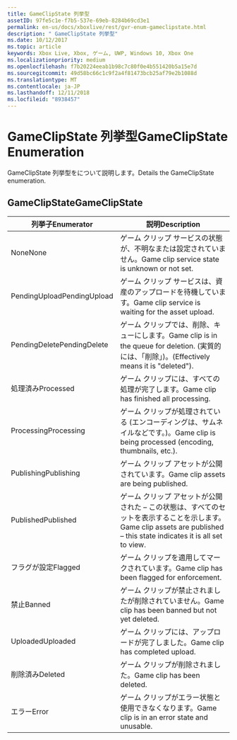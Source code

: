 ```yaml
---
title: GameClipState 列挙型
assetID: 97fe5c1e-f7b5-537e-69eb-8284b69cd3e1
permalink: en-us/docs/xboxlive/rest/gvr-enum-gameclipstate.html
description: " GameClipState 列挙型"
ms.date: 10/12/2017
ms.topic: article
keywords: Xbox Live, Xbox, ゲーム, UWP, Windows 10, Xbox One
ms.localizationpriority: medium
ms.openlocfilehash: f7b20224eeab1b98c7c80f0e4b551420b5a15e7d
ms.sourcegitcommit: 49d58bc66c1c9f2a4f81473bcb25af79e2b1088d
ms.translationtype: MT
ms.contentlocale: ja-JP
ms.lasthandoff: 12/11/2018
ms.locfileid: "8938457"
---
```

# <a name="gameclipstate-enumeration"></a><span data-ttu-id="e6ca1-104">GameClipState 列挙型</span><span class="sxs-lookup"><span data-stu-id="e6ca1-104">GameClipState Enumeration</span></span>
<span data-ttu-id="e6ca1-105">GameClipState 列挙型をについて説明します。</span><span class="sxs-lookup"><span data-stu-id="e6ca1-105">Details the GameClipState enumeration.</span></span> 
<a id="ID4ET"></a>

 
## <a name="gameclipstate"></a><span data-ttu-id="e6ca1-106">GameClipState</span><span class="sxs-lookup"><span data-stu-id="e6ca1-106">GameClipState</span></span>
 
| <b><span data-ttu-id="e6ca1-107">列挙子</span><span class="sxs-lookup"><span data-stu-id="e6ca1-107">Enumerator</span></span></b>| <b><span data-ttu-id="e6ca1-108">説明</span><span class="sxs-lookup"><span data-stu-id="e6ca1-108">Description</span></span></b>| 
| --- | --- | 
| <span data-ttu-id="e6ca1-109">None</span><span class="sxs-lookup"><span data-stu-id="e6ca1-109">None</span></span> | <span data-ttu-id="e6ca1-110">ゲーム クリップ サービスの状態が、不明なまたは設定されていません。</span><span class="sxs-lookup"><span data-stu-id="e6ca1-110">Game clip service state is unknown or not set.</span></span>| 
| <span data-ttu-id="e6ca1-111">PendingUpload</span><span class="sxs-lookup"><span data-stu-id="e6ca1-111">PendingUpload</span></span> | <span data-ttu-id="e6ca1-112">ゲーム クリップ サービスは、資産のアップロードを待機しています。</span><span class="sxs-lookup"><span data-stu-id="e6ca1-112">Game clip service is waiting for the asset upload.</span></span>| 
| <span data-ttu-id="e6ca1-113">PendingDelete</span><span class="sxs-lookup"><span data-stu-id="e6ca1-113">PendingDelete</span></span> | <span data-ttu-id="e6ca1-114">ゲーム クリップでは、削除、キューにします。</span><span class="sxs-lookup"><span data-stu-id="e6ca1-114">Game clip is in the queue for deletion.</span></span> <span data-ttu-id="e6ca1-115">(実質的には、「削除」)。</span><span class="sxs-lookup"><span data-stu-id="e6ca1-115">(Effectively means it is "deleted").</span></span>| 
| <span data-ttu-id="e6ca1-116">処理済み</span><span class="sxs-lookup"><span data-stu-id="e6ca1-116">Processed</span></span> | <span data-ttu-id="e6ca1-117">ゲーム クリップには、すべての処理が完了します。</span><span class="sxs-lookup"><span data-stu-id="e6ca1-117">Game clip has finished all processing.</span></span>| 
| <span data-ttu-id="e6ca1-118">Processing</span><span class="sxs-lookup"><span data-stu-id="e6ca1-118">Processing</span></span>| <span data-ttu-id="e6ca1-119">ゲーム クリップが処理されている (エンコーディングは、サムネイルなどです。)。</span><span class="sxs-lookup"><span data-stu-id="e6ca1-119">Game clip is being processed (encoding, thumbnails, etc.).</span></span>| 
| <span data-ttu-id="e6ca1-120">Publishing</span><span class="sxs-lookup"><span data-stu-id="e6ca1-120">Publishing</span></span>| <span data-ttu-id="e6ca1-121">ゲーム クリップ アセットが公開されています。</span><span class="sxs-lookup"><span data-stu-id="e6ca1-121">Game clip assets are being published.</span></span>| 
| <span data-ttu-id="e6ca1-122">Published</span><span class="sxs-lookup"><span data-stu-id="e6ca1-122">Published</span></span>| <span data-ttu-id="e6ca1-123">ゲーム クリップ アセットが公開された – この状態は、すべてのセットを表示することを示します。</span><span class="sxs-lookup"><span data-stu-id="e6ca1-123">Game clip assets are published – this state indicates it is all set to view.</span></span>| 
| <span data-ttu-id="e6ca1-124">フラグが設定</span><span class="sxs-lookup"><span data-stu-id="e6ca1-124">Flagged</span></span>| <span data-ttu-id="e6ca1-125">ゲーム クリップを適用してマークされています。</span><span class="sxs-lookup"><span data-stu-id="e6ca1-125">Game clip has been flagged for enforcement.</span></span>| 
| <span data-ttu-id="e6ca1-126">禁止</span><span class="sxs-lookup"><span data-stu-id="e6ca1-126">Banned</span></span>| <span data-ttu-id="e6ca1-127">ゲーム クリップが禁止されましたが削除されていません。</span><span class="sxs-lookup"><span data-stu-id="e6ca1-127">Game clip has been banned but not yet deleted.</span></span>| 
| <span data-ttu-id="e6ca1-128">Uploaded</span><span class="sxs-lookup"><span data-stu-id="e6ca1-128">Uploaded</span></span>| <span data-ttu-id="e6ca1-129">ゲーム クリップには、アップロードが完了しました。</span><span class="sxs-lookup"><span data-stu-id="e6ca1-129">Game clip has completed upload.</span></span>| 
| <span data-ttu-id="e6ca1-130">削除済み</span><span class="sxs-lookup"><span data-stu-id="e6ca1-130">Deleted</span></span>| <span data-ttu-id="e6ca1-131">ゲーム クリップが削除されました。</span><span class="sxs-lookup"><span data-stu-id="e6ca1-131">Game clip has been deleted.</span></span>| 
| <span data-ttu-id="e6ca1-132">エラー</span><span class="sxs-lookup"><span data-stu-id="e6ca1-132">Error</span></span>| <span data-ttu-id="e6ca1-133">ゲーム クリップがエラー状態と使用できなくなります。</span><span class="sxs-lookup"><span data-stu-id="e6ca1-133">Game clip is in an error state and unusable.</span></span>| 
  